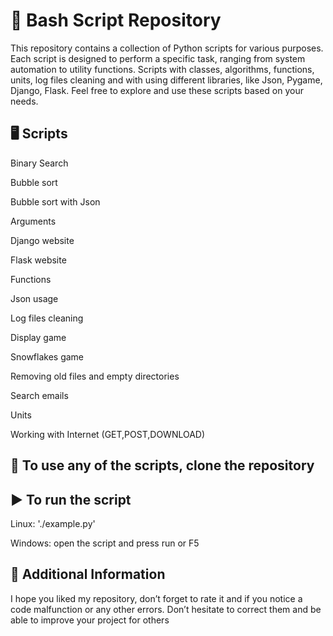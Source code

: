 # 🐍 Bash Script Repository
This repository contains a collection of Python scripts for various purposes. Each script is designed to perform a specific task, ranging from system automation to utility functions. Scripts with classes, algorithms, functions, units, log files cleaning and with using different libraries, like Json, Pygame, Django, Flask. Feel free to explore and use these scripts based on your needs.

## 🖥️ Scripts
Binary Search

Bubble sort

Bubble sort with Json

Arguments

Django website

Flask website

Functions

Json usage

Log files cleaning

Display game

Snowflakes game

Removing old files and empty directories

Search emails

Units

Working with Internet (GET,POST,DOWNLOAD)

## 🧬 To use any of the scripts, clone the repository


## ▶️ To run the script
Linux:   './example.py'

Windows: open the script and press run or F5

## 📢 Additional Information
I hope you liked my repository, don’t forget to rate it and if you notice a code malfunction or any other errors.
Don’t hesitate to correct them and be able to improve your project for others
